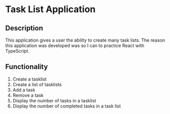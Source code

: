 # Task List Application

## Description

This application gives a user the ability to create many task lists. The reason this application was developed was so I can to practice React with TypeScript. 

## Functionality

1. Create a tasklist
2. Create a list of tasklists
3. Add a task
4. Remove a task
5. Display the number of tasks in a tasklist
6. Display the number of completed tasks in a task list
